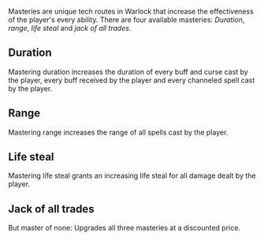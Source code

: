 Masteries are unique tech routes in Warlock that increase the effectiveness of the player's every ability. There are four available masteries: *Duration*, *range*, *life steal* and *jack of all trades*.

## Duration

Mastering duration increases the duration of every buff and curse cast by the player, every buff received by the player and every channeled spell cast by the player.

## Range

Mastering range increases the range of all spells cast by the player.

## Life steal

Mastering life steal grants an increasing life steal for all damage dealt by the player.

## Jack of all trades

But master of none: Upgrades all three masteries at a discounted price.
